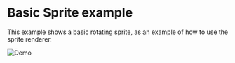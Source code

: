# Basic Sprite example
This example shows a basic rotating sprite, as an example of how to use the sprite renderer.

![Demo](https://i.piegfx.com/images/2023/07/26/sprite.png)